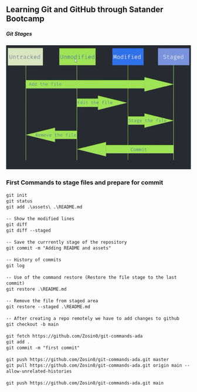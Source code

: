 ## Learning Git and GitHub through Satander Bootcamp

<h5>Git Stages</h5>

![Stages](assets/image.png)

### First Commands to stage files and prepare for commit

```git
git init
git status
git add .\assets\ .\README.md

-- Show the modified lines
git diff
git diff --staged

-- Save the currrently stage of the repository
git commit -m "Adding README and assets"

-- History of commits
git log

-- Use of the command restore (Restore the file stage to the last commit)
git restore .\README.md 

-- Remove the file from staged area
git restore --staged .\README.md

-- After creating a repo remotely we have to add changes to github
git checkout -b main

git fetch https://github.com/Zosin0/git-commands-ada
git add .
git commit -m "first commit"

git push https://github.com/Zosin0/git-commands-ada.git master
git pull https://github.com/Zosin0/git-commands-ada.git origin main --allow-unrelated-histories

git push https://github.com/Zosin0/git-commands-ada.git main

``` 

